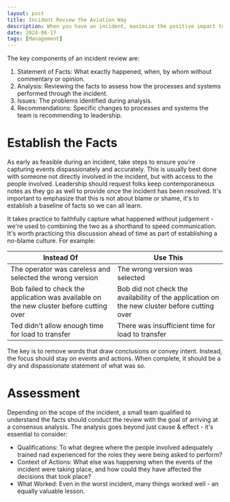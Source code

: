 ```yaml
---
layout: post
title: Incident Review the Aviation Way
description: When you have an incident, maximize the positive impact to your organization by applying lessons from decades of Air Incident Investigations.  It's not about blame, it's about learning.
date: 2024-06-17
tags: [Management]
---
```


The key components of an incident review are:

1. Statement of Facts: What exactly happened, when, by whom without commentary or opinion.
2. Analysis: Reviewing the facts to assess how the processes and systems performed through the incident.
3. Issues: The problems identified during analysis.
4. Recommendations: Specific changes to processes and systems the team is recommending to leadership.

# Establish the Facts

As early as feasible during an incident, take steps to ensure you're capturing events dispassionately and accurately.  This is usually best done with someone not directly involved in the incident, but with access to the people involved.  Leadership should request folks keep contemporaneous notes as they go as well to provide once the incident has been resolved.  It's important to emphasize that this is not about blame or shame, it's to establish a baseline of facts so we can all learn.

It takes practice to faithfully capture what happened without judgement - we're used to combining the two as a shorthand to speed communication.  It's worth practicing this discussion ahead of time as part of establishing a no-blame culture.  For example:

| Instead Of   | Use This   |
| ------------ | ---------- |
| The operator was careless and selected the wrong version | The wrong version was selected |
| Bob failed to check the application was available on the new cluster before cutting over | Bob did not check the availability of the application on the new cluster before cutting over |
| Ted didn't allow enough time for load to transfer | There was insufficient time for load to transfer |

The key is to remove words that draw conclusions or convey intent.  Instead, the focus should stay on events and actions.  When complete, it should be a dry and dispassionate statement of what was so.

# Assessment

Depending on the scope of the incident, a small team qualified to understand the facts should conduct the review with the goal of arriving at a consensus analysis.  The analysis goes beyond just cause & effect - it's essential to consider:

* Qualifications: To what degree where the people involved adequately trained nad experienced for the roles they were being asked to perform?
* Context of Actions: What else was happening when the events of the incident were taking place, and how could they have affected the decisions that took place?
* What Worked: Even in the worst incident, many things worked well - an equally valuable lesson.


